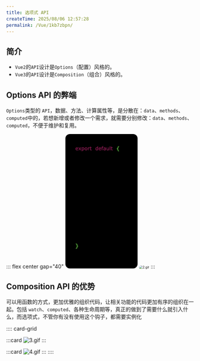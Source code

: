 ```yaml
---
title: 选项式 API
createTime: 2025/08/06 12:57:28
permalink: /Vue/1kb7zbpn/
---
```


## 简介

- `Vue2`的`API`设计是`Options`（配置）风格的。
- `Vue3`的`API`设计是`Composition`（组合）风格的。

## Options API 的弊端

`Options`类型的 `API`，数据、方法、计算属性等，是分散在：`data`、`methods`、`computed`中的，若想新增或者修改一个需求，就需要分别修改：`data`、`methods`、`computed`，不便于维护和复用。

::: flex center gap="40"
<img src="./images/1.gif" alt="1.gif" style="zoom:60%;border-radius:20px" />
<img src="./images/2.gif" alt="2.gif" style="zoom:60%;border-radius:20px" />
:::

## Composition API 的优势

可以用函数的方式，更加优雅的组织代码，让相关功能的代码更加有序的组织在一起。包括 `watch`、`computed`、各种生命周期等，真正的做到了需要什么就引入什么，而选项式，不管你有没有使用这个钩子，都需要实例化

:::: card-grid

:::card
![3.gif](./images/3.gif)
:::

:::card
![4.gif](./images/4.gif)
:::
::::
